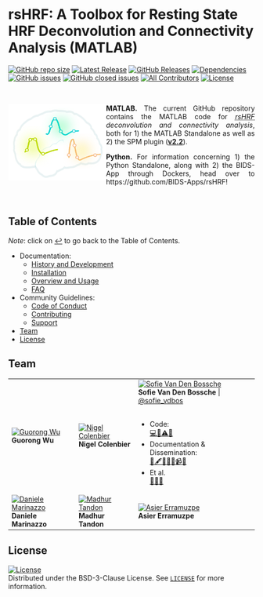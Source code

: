 # rsHRF: A Toolbox for Resting State HRF Deconvolution and Connectivity Analysis (MATLAB)
[![GitHub repo size](https://img.shields.io/github/repo-size/compneuro-da/rsHRF)]()
[![Latest Release](https://img.shields.io/github/release/compneuro-da/rsHRF.svg)]()
[![GitHub Releases](https://img.shields.io/github/downloads/compneuro-da/rsHRF/v2.0/total)]()
[![Dependencies](https://img.shields.io/badge/dependencies-SPM-green)]() <!-- https://shields.io/ self-created-->
[![GitHub issues](https://img.shields.io/github/issues-raw/compneuro-da/rsHRF)]()
[![GitHub closed issues](https://img.shields.io/github/issues-closed-raw/compneuro-da/rsHRF)]()
[![All Contributors](https://img.shields.io/badge/all_contributors-3-orange.svg?style=flat-square)](#contributors-)
[![License](https://img.shields.io/badge/License-BSD%203--Clause-blue.svg)](https://opensource.org/licenses/BSD-3-Clause)

<br>

<a href="https://github.com/compneuro-da/rsHRF"><img align="left" src="https://github.com/compneuro-da/rsHRF/blob/update/img/rsHRF_logo.png" alt="rsHRF" width="200"></a>

<p align="justify"><b>MATLAB</b></abbr><b>.</b> The current GitHub repository contains the MATLAB code for <i><abbr title="resting-state hemodynamic response function">rsHRF</abbr> deconvolution and connectivity analysis</i>, both for 1) the MATLAB Standalone as well as 2) the SPM plugin (<a href=""><b>v2.2</b></a>).</p>
<p align="justify"><b>Python</b></abbr><b>.</b> For information concerning 1) the Python Standalone, along with 2) the BIDS-App through Dockers, head over to https://github.com/BIDS-Apps/rsHRF!</p>
<br>

<a name="table-of-contents">
   
## Table of Contents 
*Note*: click on <a href="https://github.com/compneuro-da/rsHRF/blob/update/README.md#table-of-contents">:leftwards_arrow_with_hook:</a> to go back to the Table of Contents.
-  Documentation:
   - <a href="https://github.com/compneuro-da/rsHRF/blob/update/documentation/manual/01_History%26Development.md"> History and Development</a>
   - <a href="https://github.com/compneuro-da/rsHRF/blob/update/documentation/manual/02_Installation.md">Installation</a>
   - <a href="https://github.com/compneuro-da/rsHRF/blob/update/documentation/manual/03_Overview%26Usage.md">Overview and Usage</a>
   - <a href="https://github.com/compneuro-da/rsHRF/blob/update/documentation/manual/04_FAQ.md">FAQ</a>
- Community Guidelines: 
   - <a href="https://github.com/compneuro-da/rsHRF/blob/update/community_guidelines/CODE_OF_CONDUCT.md">Code of Conduct</a>
   - <a href="https://github.com/compneuro-da/rsHRF/blob/update/community_guidelines/Contributing.md">Contributing</a>
   - <a href="https://github.com/compneuro-da/rsHRF/blob/update/community_guidelines/Support.md">Support</a>
- <a href="#team">Team</a>
- <a href="#license">License</a>

## Team 

<table>
  <tr>
    <td align="left"><a href=""><img src="" width="250px;" alt="Guorong Wu"/></a><br><b>Guorong Wu</b><br></td> 
    <td align="left"><a href=""><img src="" width="250px;" alt="Nigel Colenbier"/></a><br><b>Nigel Colenbier</b><br></td> 
    <td align="left"><a href="https://github.com/sofievdbos"><img src="https://avatars1.githubusercontent.com/u/23309041?s=400&u=805568da438fcb3d8d5aaf92362098b393b3a57a&v=4" width="250px;" alt="Sofie Van Den Bossche"/></a><br><b>Sofie Van Den Bossche</b> | <a href="https://twitter.com/sofie_vdbos">@sofie_vdbos</a><br><br><ul><li> Code:<br> <a href="" title="Code">💻</a><a href="" title="Bug Reports">🐛</a><a href="" title="Tests">⚠️</a><a href="" title="User Testing">📓</a></li><li> Documentation & Dissemination:<br> <a href="" title="Documentation">📖</a><a href="" title="Content">🖋</a><a href="" title="Answering Questions">💬</a><a href="" title="Examples">💡</a><a href="" title="Tutorials">✅</a><a href="" title="Videos">📹</a><a href="" title="Talks">📢</a></li><li>Et al.<br> <a href="" title="Ideas & Planning">🤔</a><a href="" title="Maintenance">🚧</a><a href="" title="Design">🎨</a></li></ul></td> 
  </tr>
  <tr>
    <td align="left"><a href=""><img src="" width="250px;" alt="Daniele Marinazzo"/></a><br><b>Daniele Marinazzo</b><br></td> 
    <td align="left"><a href=""><img src="" width="250px;" alt="Madhur Tandon"/></a><br><b>Madhur Tandon</b><br></td> 
    <td align="left"><a href=""><img src="" width="250px;" alt="Asier Erramuzpe"/></a><br><b>Asier Erramuzpe</b><br></td> 
    </td>
</table>

## License
[![License](https://img.shields.io/badge/License-BSD%203--Clause-blue.svg)](https://opensource.org/licenses/BSD-3-Clause)
<br>Distributed under the BSD-3-Clause License. See  <a href="https://github.com/compneuro-da/rsHRF/blob/update/LICENSE">`LICENSE`</a> for more information.
